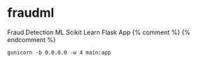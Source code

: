 # fraudml
Fraud Detection ML Scikit Learn Flask App 
    {% comment %} <link rel="stylesheet" href="//maxcdn.bootstrapcdn.com/bootstrap/3.3.2/css/bootstrap.min.css"> {% endcomment %}


```shell
gunicorn -b 0.0.0.0 -w 4 main:app
```
